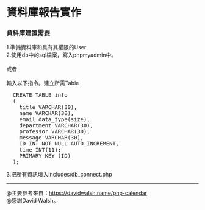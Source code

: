<h1>資料庫報告實作</h1>
<h3>資料庫建置需要</h3>
1.準備資料庫和具有其權限的User<br>
2.使用db中的sql檔案，寫入phpmyadmin中。<br>
<br>
或者<br>
<br>
輸入以下指令。建立所需Table
<pre>
  CREATE TABLE info
  (
    title VARCHAR(30),
    name VARCHAR(30),
    email data_type(size),
    department VARCHAR(30),
    professor VARCHAR(30),
    message VARCHAR(30),
    ID INT NOT NULL AUTO_INCREMENT,
    time INT(11);
    PRIMARY KEY (ID)
  );
</pre>
3.把所有資訊填入includes\db_connect.php

<hr>

@主要參考來自：https://davidwalsh.name/php-calendar<br>
@感謝David Walsh。
